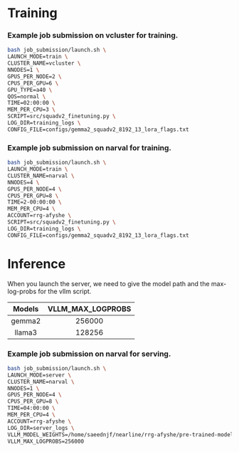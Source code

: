 # Training

### Example job submission on vcluster for training.

```sh
bash job_submission/launch.sh \
LAUNCH_MODE=train \
CLUSTER_NAME=vcluster \
NNODES=1 \
GPUS_PER_NODE=2 \
CPUS_PER_GPU=6 \
GPU_TYPE=a40 \
QOS=normal \
TIME=02:00:00 \
MEM_PER_CPU=3 \
SCRIPT=src/squadv2_finetuning.py \
LOG_DIR=training_logs \
CONFIG_FILE=configs/gemma2_squadv2_8192_13_lora_flags.txt
```

### Example job submission on narval for training.

```sh
bash job_submission/launch.sh \
LAUNCH_MODE=train \
CLUSTER_NAME=narval \
NNODES=4 \
GPUS_PER_NODE=4 \
CPUS_PER_GPU=8 \
TIME=2-00:00:00 \
MEM_PER_CPU=4 \
ACCOUNT=rrg-afyshe \
SCRIPT=src/squadv2_finetuning.py \
LOG_DIR=training_logs \
CONFIG_FILE=configs/gemma2_squadv2_8192_13_lora_flags.txt
```

# Inference

When you launch the server, we need to give the model path and the max-log-probs for the vllm script.

| Models | VLLM_MAX_LOGPROBS |
|:----------:|:----------:|
| gemma2 | 256000 |
| llama3 | 128256 |


### Example job submission on narval for serving.

```sh
bash job_submission/launch.sh \
LAUNCH_MODE=server \
CLUSTER_NAME=narval \
NNODES=1 \
GPUS_PER_NODE=4 \
CPUS_PER_GPU=8 \
TIME=04:00:00 \
MEM_PER_CPU=4 \
ACCOUNT=rrg-afyshe \
LOG_DIR=server_logs \
VLLM_MODEL_WEIGHTS=/home/saeednjf/nearline/rrg-afyshe/pre-trained-models/gemma-2-9b-it \
VLLM_MAX_LOGPROBS=256000
```
